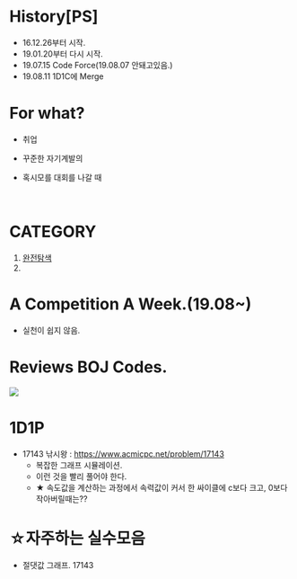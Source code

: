 # History[PS]
- 16.12.26부터 시작.
- 19.01.20부터 다시 시작.
- 19.07.15 Code Force(19.08.07 안돼고있음.)
- 19.08.11 1D1C에 Merge

# For what?
- 취업

- 꾸준한 자기계발의 

- 혹시모를 대회를 나갈 때    

  ​    

   

# CATEGORY

1. [완전탐색](./PS_BRUTEFORCE.md) 
2. 

# A Competition A Week.(19.08~)

- 실천이 쉽지 않음.

# Reviews BOJ Codes.
![](https://user-images.githubusercontent.com/16419202/62713171-3fed6180-ba37-11e9-8d20-b108f99c2b9a.PNG)

# 1D1P
- 17143 낚시왕 : https://www.acmicpc.net/problem/17143
  - 복잡한 그래프 시뮬레이션.
  - 이런 것을 빨리 풀어야 한다.
  - ★ 속도값을 계산하는 과정에서 속력값이 커서 한 싸이클에 c보다 크고, 0보다 작아버릴때는?? 

# ☆자주하는 실수모음

- 절댓값 그래프. 17143
